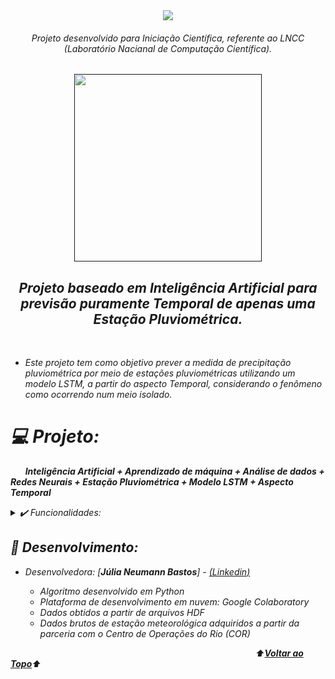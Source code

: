 <div align="center">
<img src="https://user-images.githubusercontent.com/91341760/211373546-a8e37d20-5140-4a21-8f05-b66780b816f9.png" />
</div>

<div align="center">
<i><h6>Projeto desenvolvido para Iniciação Científica, referente ao LNCC (Laboratório Nacianal de Computação Científica).
</div>
  
<a name="back-to-top">

<p align="center">
  <a href="">
    <img width="300px" src="" alt="">
   </a>
</p>

 <p>
    <h2 align="center">
 Projeto baseado em Inteligência Artificial para previsão puramente Temporal de apenas uma Estação Pluviométrica.
  </h2>
  </p> 
  </br>
  
  - Este projeto tem como objetivo prever a medida de precipitação pluviométrica por meio de estações pluviométricas utilizando um modelo LSTM, a partir do aspecto Temporal, considerando o fenômeno como ocorrendo num meio isolado.
  
  # 💻 Projeto:
&nbsp;&nbsp;&nbsp;&nbsp;&nbsp;&nbsp;**Inteligência Artificial + Aprendizado de máquina + Análise de dados + Redes Neurais +  Estação Pluviométrica + Modelo LSTM + Aspecto Temporal**


<details>
  <summary>✔️ Funcionalidades:</summary>
      <p align="justify">
      - Apresentação da região de interesse do projeto<br>
      - Análise de dados<br>
      - Trabalhando com formato de dados H5<br>
      - Pré-Processamento dos dados e suas estruturas<br>
      - Mapeamento do tensor a partir de um gerador<br>
      - Treinamento do modelo de LSTM<br>
      - Visualização dos resultados de predição com a biblioteca matplotlib.pyplot<br>
  </details>
  
  ## 🌱 Desenvolvimento:
- Desenvolvedora: [**Júlia Neumann Bastos**] - [(*Linkedin*)](https://www.linkedin.com/in/júlia-neumann/)

  - Algoritmo desenvolvido em Python
  - Plataforma de desenvolvimento em nuvem: Google Colaboratory
  - Dados obtidos a partir de arquivos HDF
  - *Dados brutos de estação meteorológica adquiridos a partir da parceria com o Centro de Operações do Rio (COR)*
  
  
</p>

&emsp;&emsp;&emsp;&emsp;&emsp;&emsp;&emsp;&emsp;&emsp;&emsp;&emsp;&emsp;&emsp;&emsp;&emsp;&emsp;&emsp;&emsp;&emsp;&emsp;&emsp;&emsp;&emsp;&emsp;&emsp;&emsp;&emsp;&emsp;⬆️[**Voltar ao Topo**](#back-to-top)⬆️
  

